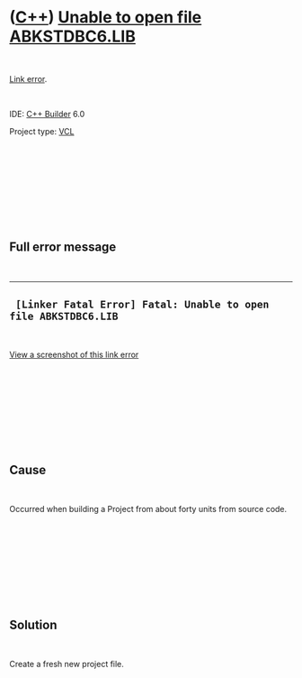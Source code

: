 



 

 

 

 

 

([C++](Cpp.md)) [Unable to open file ABKSTDBC6.LIB](CppLinkErrorUnableToOpenFileAbkstdcb6Lib.md)
==================================================================================================

 

[Link error](CppLinkError.md).

 

IDE: [C++ Builder](CppBuilder.md) 6.0

Project type: [VCL](CppVcl.md)

 

 

 

 

 

Full error message
------------------

 

  ------------------------------------------------------------------
  ` [Linker Fatal Error] Fatal: Unable to open file ABKSTDBC6.LIB`
  ------------------------------------------------------------------

 

[View a screenshot of this link
error](CppLinkErrorUnableToFindLibAbkstdcbb6Lib.PNG)

 

 

 

 

 

Cause
-----

 

Occurred when building a Project from about forty units from source
code.

 

 

 

 

 

Solution
--------

 

Create a fresh new project file.

 

 

 

 

 





 



